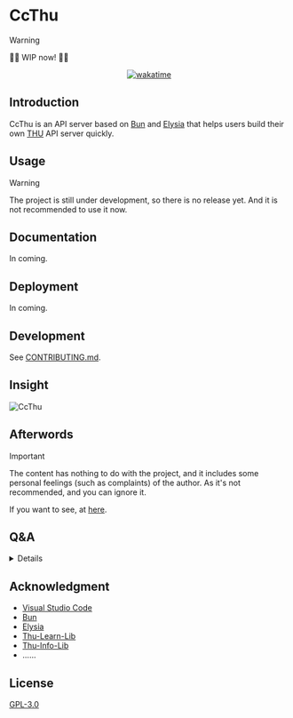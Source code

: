 # CcThu

> [!WARNING]
> 🚧🚧 WIP now! 🚧🚧

<div style="text-align: center">
  <a href="https://github.com/chillcicada/ccthu"><img src="https://wakatime.com/badge/user/018b2987-2ecc-45d3-9469-0a8572bb2e32/project/91a7b714-6008-4492-922d-1612f32c1635.svg" alt="wakatime"></a>
</div>

## Introduction

CcThu is an API server based on [Bun](https://bun.sh) and [Elysia](https://elysiajs.com) that helps users build their own [THU](https://www.tsinghua.edu.cn) API server quickly.

## Usage

> [!WARNING]
> The project is still under development, so there is no release yet. And it is not recommended to use it now.

## Documentation

In coming.

## Deployment

In coming.

<!-- > [!IMPORTANT]
> 我们不建议您采用 Fork 的方式公开部署本项目，因为这样可能容易泄露您的个人信息。在未来我们会考虑为加入认证机制来提供安全性，但我们仍然优先推荐私有部署（原因在于一些自动化服务可能需要永久存储您的信息，但我们也很提供必要的加密保证），具体方法见下。

- docker

> 如果您想要参与开发或是个性化您的 API 服务（如何使用 API 服务不算此类），根据协议，我们希望您能够 Fork 本项目或以其他形式开源您的修改，但请注意不要使您的个人信息泄露。 -->

## Development

See [CONTRIBUTING.md](./CONTRIBUTING.md).

## Insight

![CcThu](https://repobeats.axiom.co/api/embed/10650ba8b44fbdf755088495a555c22ea86ea9ef.svg)

## Afterwords

> [!IMPORTANT]
> The content has nothing to do with the project, and it includes some personal feelings (such as complaints) of the author.
> As it's not recommended, and you can ignore it.

If you want to see, at [here](https://chillcicada.com/articles/endpapers_1#about-ccthu).

## Q&A

<details>

- Q：这是否会造成恶性竞争的情况？

  A：这个问题我在 [Afterwords](#afterwords) 里面也有提及，首先我是出于解决自身需求而决定开发这个项目的，其次，本项目的逻辑均是解析公开的界面内容，并以更精简的方式回复，此外，一些类似的项目也在被使用着，比如 [Thu-Info-Lib](https://www.npmjs.com/package/@thu-info/lib) 和 [Thu-Learn-Lib](https://www.npmjs.com/package/@thu-info/lib) 延伸的 [Learn-Helper](https://github.com/Harry-Chen/Learn-Helper) 和 [Thu-Info](https://github.com/thu-info-community/thu-info-app) 等，就目前的情况来看，这些项目并没有造成恶性竞争的情况。同时，出于更妥善的想法，本项目也以 GPL-3.0 协议开源，希望能够帮助到更多的人。

- Q：本项目是否会采取一些推广的手段，比如与官方合作，或是其他方式？

  A：本项目的初衷是为了解决自身需求，所以并没有考虑过推广的问题，客观上讲，我并不反对推广，但同时我希望任何行为（包括推广）都不能泄露开发者的个人隐私等权益，否则我可能会因此要求拒绝推广，同时，在这一点的考量上，我可能不会参与官方的合作。至于有多少人会用到这个项目，我认为这与我开发这个项目的想法无关，我也不关心会被多少人使用。

</details>

## Acknowledgment

- [Visual Studio Code](https://code.visualstudio.com)
- [Bun](https://bun.sh)
- [Elysia](https://elysiajs.com)
- [Thu-Learn-Lib](https://github.com/Harry-Chen/THU-Learn-Lib)
- [Thu-Info-Lib](https://www.npmjs.com/package/@thu-info/lib)
- ......

## License

[GPL-3.0](https://www.gnu.org/licenses/gpl-3.0.html)
